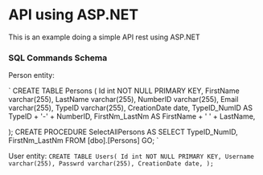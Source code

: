 # API using ASP.NET
This is an example doing a simple API rest using ASP.NET

### SQL Commands Schema
Person entity:

`
CREATE TABLE Persons (
	Id int NOT NULL PRIMARY KEY,
	FirstName varchar(255),
	LastName varchar(255),
	NumberID varchar(255),
	Email varchar(255),
	TypeID varchar(255),
	CreationDate date,
	TypeID_NumID AS TypeID + '-' + NumberID,
	FirstNm_LastNm AS FirstName + ' ' + LastName,
	
);
CREATE PROCEDURE SelectAllPersons AS
	SELECT TypeID_NumID, FirstNm_LastNm FROM [dbo].[Persons]
GO;
`

User entity:
`
CREATE TABLE Users(
	Id int NOT NULL PRIMARY KEY,
	Username varchar(255),
	Passwrd varchar(255),
	CreationDate date,
);	
`

